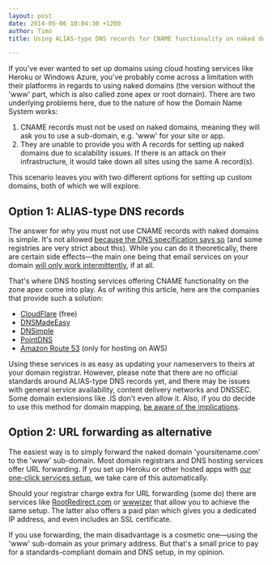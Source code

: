 ```yaml
---
layout: post
date: 2014-05-06 10:04:30 +1200
author: Timo
title: Using ALIAS-type DNS records for CNAME functionality on naked domains, and an easier alternative

---
```


<!-- excerpt -->

If you've ever wanted to set up domains using cloud hosting services like Heroku or Windows Azure, you've probably come across a limitation with their platforms in regards to using naked domains (the version without the 'www' part, which is also called zone apex or root domain). There are two underlying problems here, due to the nature of how the Domain Name System works:

1. CNAME records must not be used on naked domains, meaning they will ask you to use a sub-domain, e.g. 'www' for your site or app.
2. They are unable to provide you with A records for setting up naked domains due to scalability issues. If there is an attack on their infrastructure, it would take down all sites using the same A record(s).

This scenario leaves you with two different options for setting up custom domains, both of which we will explore.

<!-- /excerpt -->

## Option 1: ALIAS-type DNS records

The answer for why you must not use CNAME records with naked domains is simple. It's not allowed [because the DNS specification says so](http://www.ietf.org/rfc/rfc1035.txt) (and some registries are very strict about this). While you can do it theoretically, there are certain side effects—the main one being that email services on your domain [will only work intermittently](http://blog.iwantmyname.com/2014/02/not-receiving-email-check-for-cname-record-on-root-domain.html), if at all.

That's where DNS hosting services offering CNAME functionality on the zone apex come into play. As of writing this article, here are the companies that provide such a solution:

- [CloudFlare](http://cloudflare.com) (free)
- [DNSMadeEasy](http://dnsmadeeasy.com)
- [DNSimple](http://dnsimple.com)
- [PointDNS](http://pointdns.com)
- [Amazon Route 53](http://aws.amazon.com/route53/) (only for hosting on AWS)

Using these services is as easy as updating your nameservers to theirs at your domain registrar. However, please note that there are no official standards around ALIAS-type DNS records yet, and there may be issues with general service availability, content delivery networks and DNSSEC. Some domain extensions like .IS don't even allow it. Also, if you do decide to use this method for domain mapping, [be aware of the implications](http://blog.iwantmyname.com/2014/01/why-alias-type-records-break-the-internet.html).

## Option 2: URL forwarding as alternative

The easiest way is to simply forward the naked domain 'yoursitename.com' to the 'www' sub-domain. Most domain registrars and DNS hosting services offer URL forwarding. If you set up Heroku or other hosted apps with [our one-click services setup](https://iwantmyname.com/services), we take care of this automatically.

Should your registrar charge extra for URL forwarding (some do) there are services like [RootRedirect.com](http://rootredirect.com) or [wwwizer](http://wwwizer.com) that allow you to achieve the same setup. The latter also offers a paid plan which gives you a dedicated IP address, and even includes an SSL certificate.

If you use forwarding, the main disadvantage is a cosmetic one—using the 'www' sub-domain as your primary address. But that's a small price to pay for a standards-compliant domain and DNS setup, in my opinion.


